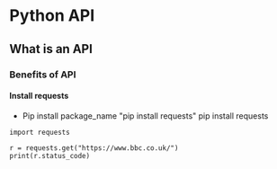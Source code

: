 # Python API

## What is an API
### Benefits of API
#### Install requests


- Pip install package_name "pip install requests"
pip install requests
```
import requests

r = requests.get("https://www.bbc.co.uk/")
print(r.status_code)
```
